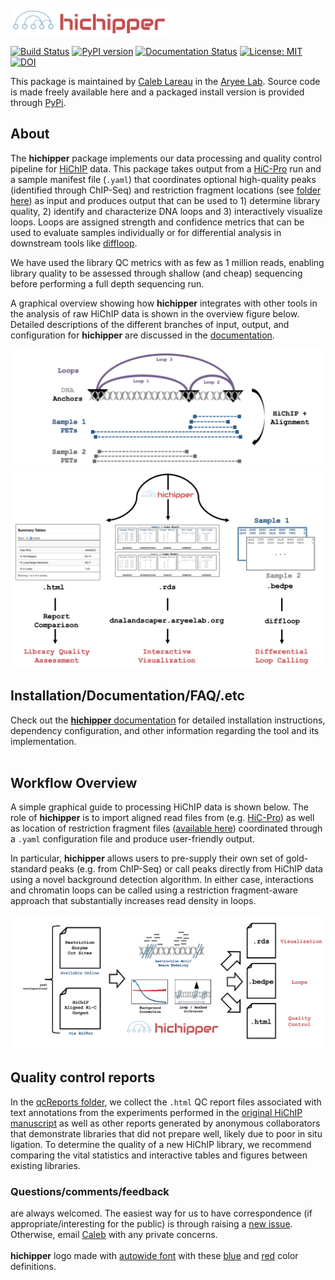 <p align="left">
  <br><br><br>
  <img src="docs/content/media/hichipper_logo.png" width="50%"/>
</p>


[![Build Status](https://travis-ci.org/aryeelab/hichipper.svg?branch=master)](https://travis-ci.org/aryeelab/hichipper)
[![PyPI version](https://img.shields.io/badge/pypi-0.7.0-brightgreen.svg)](https://pypi.python.org/pypi/hichipper/)
[![Documentation Status](https://readthedocs.org/projects/hichipper/badge/?version=latest)](http://hichipper.readthedocs.io/en/latest/?badge=latest)
[![License: MIT](https://img.shields.io/badge/License-MIT-blue.svg)](https://opensource.org/licenses/MIT)
[![DOI](https://zenodo.org/badge/70860290.svg)](https://zenodo.org/badge/latestdoi/70860290)


This package is maintained by [Caleb Lareau](mailto:caleblareau@g.harvard.edu) in
the [Aryee Lab](http://aryee.mgh.harvard.edu/). Source code is made freely available
here and a packaged install version is provided through [PyPi](https://pypi.python.org/pypi/hichipper/).

## About
The **hichipper** package implements our data processing and quality control pipeline for 
[HiChIP](http://www.nature.com/nmeth/journal/vaop/ncurrent/full/nmeth.3999.html) data.
This package takes output from a [HiC-Pro](https://github.com/nservant/HiC-Pro)
run and a sample manifest file (`.yaml`)
that coordinates optional high-quality peaks (identified through ChIP-Seq) and
restriction fragment locations (see [folder here](RestrictionFragmentFiles))
as input and produces output that can be used to 1) determine library quality,
2) identify and characterize DNA loops and 3) interactively visualize loops.
Loops are assigned strength and confidence metrics that can be used to evaluate samples
individually or for differential analysis in
downstream tools like [diffloop](https://bioconductor.org/packages/release/bioc/html/diffloop.html).


We have used the library QC metrics with as few as 1 million reads, enabling library quality
to be assessed through shallow (and cheap) sequencing before performing a full depth sequencing run.

A graphical overview showing how **hichipper** integrates with other tools in the analysis of raw HiChIP data
is shown in the overview figure below. Detailed descriptions of the different branches of
input, output, and configuration for **hichipper** are discussed in the [documentation](http://hichipper.readthedocs.io).

![big1](docs/content/media/Big1.png)
![big2](docs/content/media/Big2.png)<br>

## Installation/Documentation/FAQ/.etc

Check out the [**hichipper** documentation](http://hichipper.readthedocs.io) for detailed
installation instructions, dependency configuration, and other information regarding the tool and its implementation.
<br><br>


## Workflow Overview
A simple graphical guide to processing HiChIP data is shown below. The role of **hichipper**
is to import aligned read files from (e.g. [HiC-Pro](https://github.com/nservant/HiC-Pro))
as well as location of restriction fragment files
([available here](https://github.com/aryeelab/hichipper/tree/master/RestrictionFragmentFiles)) coordinated through a
`.yaml` configuration file and produce user-friendly output. 

In particular, **hichipper** allows users to pre-supply their own set of gold-standard peaks (e.g. from ChIP-Seq)
or call peaks directly from HiChIP data using a novel background detection algorithm. In either case, interactions
and chromatin loops can be called using a restriction fragment-aware approach that substantially increases read density in loops. 
 
![hichipper_overview](docs/content/media/Overview.png)

## Quality control reports
In the [qcReports folder](qcReports), we collect the `.html` QC report files associated with text annotations
from the experiments performed in the [original HiChIP manuscript](http://www.nature.com/nmeth/journal/vaop/ncurrent/full/nmeth.3999.html)
as well as other reports generated by anonymous collaborators that demonstrate libraries that did not prepare well, likely due
to poor in situ ligation. To determine the quality of a new HiChIP library, we recommend comparing the vital statistics and 
interactive tables and figures between existing libraries. 


### Questions/comments/feedback
are always welcomed. The easiest way for us to have correspondence (if appropriate/interesting
for the public) is through raising a [new issue](https://github.com/aryeelab/hichipper/issues/new).
Otherwise, email [Caleb](mailto:caleblareau@g.harvard.edu) with any private concerns.
<br><br>
**hichipper** logo made with [autowide font](http://www.1001freefonts.com/audiowide.font) with these
[blue](http://www.color-hex.com/color/4b96c6) and [red](http://www.color-hex.com/color/bf5150)
color definitions.
<br><br>
